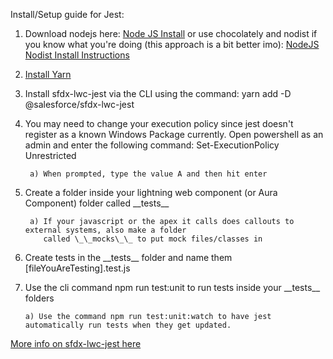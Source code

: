 Install/Setup guide for Jest:

1) Download nodejs here: [Node JS Install](https://nodejs.org/en/download/) or use chocolately and nodist if you know what you're doing (this approach is a bit better imo): [NodeJS Nodist Install Instructions](https://github.com/nullivex/nodist)

2) [Install Yarn](https://classic.yarnpkg.com/en/docs/install/#windows-stable)

3) Install sfdx-lwc-jest via the CLI using the command: yarn add -D @salesforce/sfdx-lwc-jest

4) You may need to change your execution policy since jest doesn't register as a known Windows Package currently. Open powershell as an admin and enter the following command: Set-ExecutionPolicy Unrestricted

        a) When prompted, type the value A and then hit enter

5) Create a folder inside your lightning web component (or Aura Component) folder called \_\_tests\_\_

        a) If your javascript or the apex it calls does callouts to external systems, also make a folder 
           called \_\_mocks\_\_ to put mock files/classes in

6) Create tests in the \_\_tests\_\_ folder and name them [fileYouAreTesting].test.js

7) Use the cli command npm run test:unit to run tests inside your \_\_tests\_\_ folders

       a) Use the command npm run test:unit:watch to have jest automatically run tests when they get updated. 

[More info on sfdx-lwc-jest here](https://github.com/salesforce/sfdx-lwc-jest)
